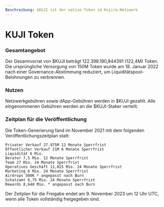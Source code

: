```yaml
---
Beschreibung: $KUJI ist der native Token im Kujira-Netzwerk
---
```


# KUJI Token

### Gesamtangebot

Der Gesamtvorrat von $KUJI beträgt 122.398.190,844391 (122,4M) Token. Die ursprüngliche Versorgung von 150M Token wurde am 18. Januar 2022 nach einer Governance-Abstimmung reduziert, um Liquiditätspool-Belohnungen zu verbrennen.

### Nutzen

Netzwerkgebühren sowie dApp-Gebühren werden in $KUJI gezahlt. Alle eingenommenen Gebühren werden an die $KUJI-Staker verteilt.

### Zeitplan für die Veröffentlichung

Die Token-Generierung fand im November 2021 mit dem folgenden Veröffentlichungszeitplan statt:

```
Privater Verkauf 27.975M 12 Monate Sperrfrist
Öffentlicher Verkauf 21M 6 Monate Sperrfrist
Liquidität 6 Mio.
Berater 7,5 Mio. 12 Monate Sperrfrist
Team 27 Mio. 24 Monate Sperrfrist
Operatives Geschäft 11,025 Mio. 24 Monate Sperrfrist
Marketing 6 Mio. 24 Monate Sperrfrist
Airdrops 500K * angepasst nach Burn
Schatzamt 6,75 Mio. 24 Monate Sperrfrist
Rewards 8,648 Mio. * angepasst nach Burn
```

Der Zeitplan für die Freigabe endet am 9. November 2023 um 12 Uhr UTC, wenn alle Token vollständig freigegeben sind.
